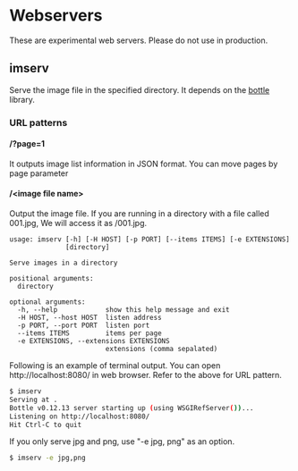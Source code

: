 # Webservers

These are experimental web servers. Please do not use in production.

## imserv
Serve the image file in the specified directory.
It depends on the [bottle](https://bottlepy.org/) library.

### URL patterns

#### /?page=1

It outputs image list information in JSON format.
You can move pages by page parameter

#### /&lt;image file name&gt;

Output the image file.
If you are running in a directory with a file called 001.jpg,
We will access it as /001.jpg.

```
usage: imserv [-h] [-H HOST] [-p PORT] [--items ITEMS] [-e EXTENSIONS]
              [directory]

Serve images in a directory

positional arguments:
  directory

optional arguments:
  -h, --help            show this help message and exit
  -H HOST, --host HOST  listen address
  -p PORT, --port PORT  listen port
  --items ITEMS         items per page
  -e EXTENSIONS, --extensions EXTENSIONS
                        extensions (comma sepalated)
```

Following is an example of terminal output. You can open http://localhost:8080/ in web browser. Refer to the above for URL pattern.

```bash
$ imserv
Serving at .
Bottle v0.12.13 server starting up (using WSGIRefServer())...
Listening on http://localhost:8080/
Hit Ctrl-C to quit
```

If you only serve jpg and png, use "-e jpg, png" as an option.

```bash
$ imserv -e jpg,png
```
